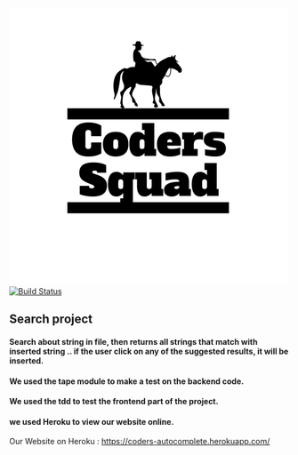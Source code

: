 ![alt text](https://github.com/coders-squad/pomodoro-timer/blob/master/STEAKHOUSE_1_.png)
[![Build Status](https://travis-ci.org/coders-squad/search-website.svg?branch=master)](https://travis-ci.org/coders-squad/search-website)



## Search project
#### Search about string in file, then returns all strings that match with inserted string .. if the user click on any of the suggested results, it will be inserted.


#### We used the tape module to make a test on the backend code.


#### We used the tdd to test the frontend part of the project.


#### we used Heroku to view our website online.
Our Website on Heroku : https://coders-autocomplete.herokuapp.com/
